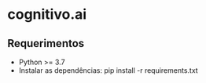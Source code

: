 # cognitivo.ai

## Requerimentos
* Python >= 3.7 
* Instalar as dependências: pip install -r requirements.txt
